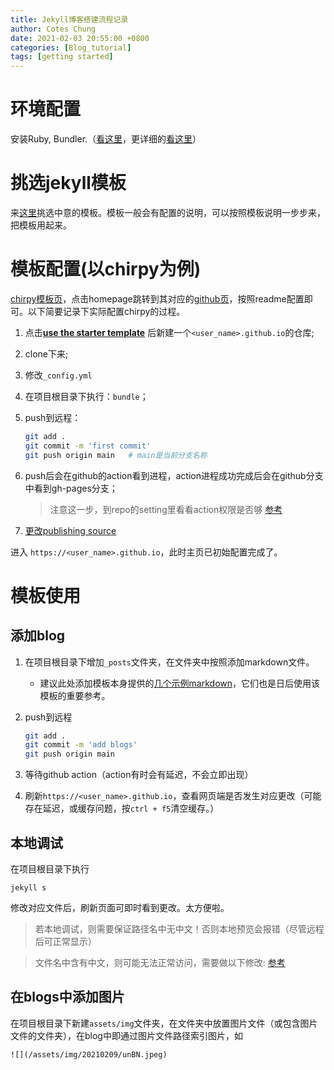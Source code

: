 ```yaml
---
title: Jekyll博客搭建流程记录
author: Cotes Chung
date: 2021-02-03 20:55:00 +0800
categories: [Blog_tutorial]
tags: [getting started]
---
```




# 环境配置

安装Ruby, Bundler.（[看这里](https://jekyllrb.com/docs/installation/)，更详细的[看这里](https://docs.github.com/en/github/working-with-github-pages/creating-a-github-pages-site-with-jekyll)）

# 挑选jekyll模板

来[这里](http://jekyllthemes.org/)挑选中意的模板。模板一般会有配置的说明，可以按照模板说明一步步来，把模板用起来。

# 模板配置(以chirpy为例)

[chirpy模板页](http://jekyllthemes.org/themes/jekyll-theme-chirpy/)，点击homepage跳转到其对应的[github页](https://github.com/cotes2020/jekyll-theme-chirpy/)，按照readme配置即可。以下简要记录下实际配置chirpy的过程。

1. 点击[**use the starter template**](https://github.com/cotes2020/chirpy-starter/generate) 后新建一个`<user_name>.github.io`的仓库;

2. clone下来;

3. 修改`_config.yml`

4. 在项目根目录下执行：`bundle`；

5. push到远程：

   ```bash
   git add .
   git commit -m 'first commit'
   git push origin main   # main是当前分支名称
   ```

6. push后会在github的action看到进程，action进程成功完成后会在github分支中看到gh-pages分支；

   > 注意这一步，到repo的setting里看看action权限是否够 [参考](https://github.com/cotes2020/jekyll-theme-chirpy/issues/502#issuecomment-1114183037)

7. [更改publishing source](https://github.com/cotes2020/jekyll-theme-chirpy/#deploy-on-github-pages)

进入 `https://<user_name>.github.io`，此时主页已初始配置完成了。 

# 模板使用

## 添加blog

1. 在项目根目录下增加`_posts`文件夹，在文件夹中按照添加markdown文件。	
	
	- 建议此处添加模板本身提供的[几个示例markdown](https://github.com/cotes2020/jekyll-theme-chirpy/tree/master/_posts)，它们也是日后使用该模板的重要参考。
	
2. push到远程

   ```bash
   git add .
   git commit -m 'add blogs'
   git push origin main 
   ```
   
3. 等待github action（action有时会有延迟，不会立即出现）
   
4. 刷新`https://<user_name>.github.io`，查看网页端是否发生对应更改（可能存在延迟，或缓存问题，按`ctrl + f5`清空缓存。）

## 本地调试

在项目根目录下执行
```
jekyll s
```

修改对应文件后，刷新页面可即时看到更改。太方便啦。

> 若本地调试，则需要保证路径名中无中文！否则本地预览会报错（尽管远程后可正常显示）

> 文件名中含有中文，则可能无法正常访问，需要做以下修改: [参考](https://zhuanlan.zhihu.com/p/97340941)

## 在blogs中添加图片

在项目根目录下新建`assets/img`文件夹，在文件夹中放置图片文件（或包含图片文件的文件夹），在blog中即通过图片文件路径索引图片，如

```
![](/assets/img/20210209/unBN.jpeg)
```



